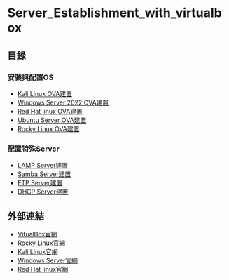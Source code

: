 # Server_Establishment_with_virtualbox

## 目錄
### 安裝與配置OS
- [Kali Linux OVA建置](https://github.com/shawnhuang125/2024lab/blob/main/kali_linux_OVA_download_and%20_onfiguration.md) 
- [Windows Server 2022 OVA建置](https://github.com/shawnhuang125/Windows_Server/blob/main/Installation_And_Configuration.md) 
- [Red Hat linux OVA建置](https://github.com/shawnhuang125/Red-hat-linux-establishment.md)
- [Ubuntu Server OVA建置]() 
- [Rocky Linux OVA建置]()
### 配置特殊Server
- [LAMP Server建置]()
- [Samba Server建置]()
- [FTP Server建置]()
- [DHCP Server建置]()

## 外部連結
- [VitualBox官網](https://www.virtualbox.org/wiki/Downloads)
- [Rocky Linux官網]()
- [Kali Linux官網]()
- [Windows Server官網]()
- [Red Hat linux官網]()
